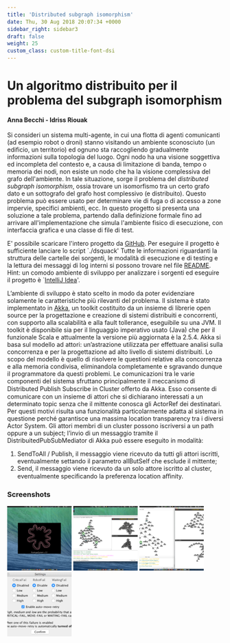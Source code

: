 ```yaml
---
title: 'Distributed subgraph isomorphism'
date: Thu, 30 Aug 2018 20:07:34 +0000
sidebar_right: sidebar3
draft: false
weight: 25
custom_class: custom-title-font-dsi
---
```


Un algoritmo distribuito per il problema del subgraph isomorphism
=================================================================

#### Anna Becchi - Idriss Riouak

Si consideri un sistema multi-agente, in cui una flotta di agenti comunicanti (ad esempio robot o droni) stanno visitando un ambiente sconosciuto (un edificio, un territorio) ed ognuno sta raccogliendo gradualmente informazioni sulla topologia del luogo. Ogni nodo ha una visione soggettiva ed incompleta del contesto e, a causa di limitazione di banda, tempo o memoria dei nodi, non esiste un nodo che ha la visione complessiva del grafo dell'ambiente. In tale situazione, sorge il problema del _distributed subgraph isomorphism_, ossia trovare un isomorfismo tra un certo grafo dato e un sottografo del grafo host complessivo (e distribuito). Questo problema può essere usato per determinare vie di fuga o di accesso a zone impervie, specifici ambienti, ecc. In questo progetto si presenta una soluzione a tale problema, partendo dalla definizione formale fino ad arrivare all'implementazione che simula l'ambiente fisico di esecuzione, con interfaccia grafica e una classe di file di test.

E' possibile scaricare l'intero progetto da [GitHub](https://github.com/IdrissRio/DucktypeSystem). Per eseguire il progetto è sufficiente lanciare lo script \`./dsquack' Tutte le informazioni riguardanti la struttura delle cartelle dei sorgenti, le modalità di esecuzione e di testing e la lettura dei messaggi di log interni si possono trovare nel file [README](https://github.com/IdrissRio/DucktypeSystem/blob/master/DS-BecchiRiouak/README). Hint: un comodo ambiente di sviluppo per analizzare i sorgenti ed eseguire il progetto è \`[IntelliJ Idea](https://www.jetbrains.com/idea/)'.

L’ambiente di sviluppo è stato scelto in modo da poter evidenziare solamente le caratteristiche più rilevanti del problema. Il sistema è stato implementato in [Akka](https://akka.io), un toolkit costituito da un insieme di librerie open source per la progettazione e creazione di sistemi distribuiti e concorrenti, con supporto alla scalabilità e alla fault tollerance, eseguibile su una JVM. Il toolkit è disponibile sia per il linguaggio imperativo usato (Java) che per il funzionale Scala e attualmente la versione più aggiornata è la 2.5.4. Akka si basa sul modello ad attori: un’astrazione utilizzata per effettuare analisi sulla concorrenza e per la progettazione ad alto livello di sistemi distribuiti. Lo scopo del modello è quello di risolvere le questioni relative alla concorrenza e alla memoria condivisa, eliminandola completamente e sgravando dunque il programmatore da questi problemi. Le comunicazioni tra le varie componenti del sistema sfruttano principalmente il meccanismo di Distributed Publish Subscribe in Cluster oﬀerto da Akka. Esso consente di comunicare con un insieme di attori che si dichiarano interessati a un determinato topic senza che il mittente conosca gli ActorRef dei destinatari. Per questi motivi risulta una funzionalità particolarmente adatta al sistema in questione perché garantisce una massima location transparency tra i diversi Actor System. Gli attori membri di un cluster possono iscriversi a un path oppure a un subject; l’invio di un messaggio tramite il DistribuitedPubSubMediator di Akka può essere eseguito in modalità:

1.  SendToAll / Publish, il messaggio viene ricevuto da tutti gli attori iscritti, eventualmente settando il parametro allButSelf che esclude il mittente;
2.  Send, il messaggio viene ricevuto da un solo attore iscritto al cluster, eventualmente speciﬁcando la preferenza location aﬃnity.

### Screenshots

[![ops!](/images/img1.png)](/images/img1.png)
[![ops!](/images/img2.png)](/images/img2.png)
[![ops!](/images/img3.png)](/images/img3.png)
[![ops!](/images/img4.png)](/images/img4.png)